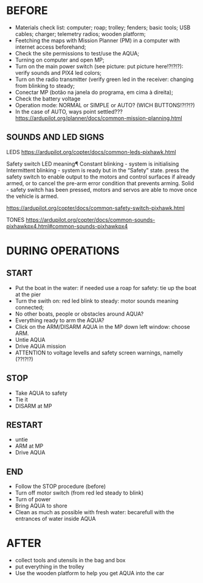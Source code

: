 # BEFORE

- Materials check list: computer; roap; trolley; fenders; basic tools; USB cables; charger; telemetry radios; wooden platform;
- Feetching the maps with Mission Planner (PM) in a computer with internet access beforehand;
- Check the site permissions to test/use the AQUA;
- Turning on computer and open MP;
- Turn on the main power switch (see picture: put picture here!?!?!?): verify sounds and PIX4 led colors;
- Turn on the radio transmitter (verify green led in the receiver: changing from blinking to steady;
- Conectar MP (botão na janela do programa, em cima à direita);
- Check the battery voltage
- Operation mode: NORMAL or SIMPLE or AUTO? (WICH BUTTONS!?!?!?)
- In the case of AUTO, ways point settled??? https://ardupilot.org/planner/docs/common-mission-planning.html

## SOUNDS AND LED SIGNS

LEDS
https://ardupilot.org/copter/docs/common-leds-pixhawk.html

Safety switch LED meaning¶
Constant blinking - system is initialising
Intermittent blinking - system is ready but in the “Safety” state. press the safety switch to enable output to the motors and control surfaces if already armed, or to cancel the pre-arm error condition that prevents arming.
Solid - safety switch has been pressed, motors and servos are able to move once the vehicle is armed.

https://ardupilot.org/copter/docs/common-safety-switch-pixhawk.html


TONES
https://ardupilot.org/copter/docs/common-sounds-pixhawkpx4.html#common-sounds-pixhawkpx4

# DURING OPERATIONS

## START
- Put the boat in the water: if needed use a roap for safety: tie up the boat at the pier
- Turn the swith on: red led blink to steady: motor sounds meaning connected;
- No other boats, people or obstacles around AQUA?
- Everything ready to arm the AQUA?
- Click on the ARM/DISARM AQUA in the MP down left window: choose ARM.
- Untie AQUA
- Drive AQUA mission
- ATTENTION to voltage levells and safety screen warnings, namelly (??!?!?)

## STOP

- Take AQUA to safety
- Tie it
- DISARM at MP

## RESTART

- untie
- ARM at MP
- Drive AQUA

## END

- Follow the STOP procedure (before)
- Turn off motor switch (from red led steady to blink)
- Turn of power
- Bring AQUA to shore
- Clean as much as possible with fresh water: becarefull with the entrances of water inside AQUA

# AFTER

- collect tools and utensils in the bag and box
- put everything in the trolley
- Use the wooden platform to help you get AQUA into the car
